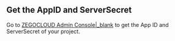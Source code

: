 ## Get the AppID and ServerSecret

Go to [ZEGOCLOUD Admin Console\|_blank](https://console.zegocloud.com) to get the App ID and ServerSecret of your project. 










